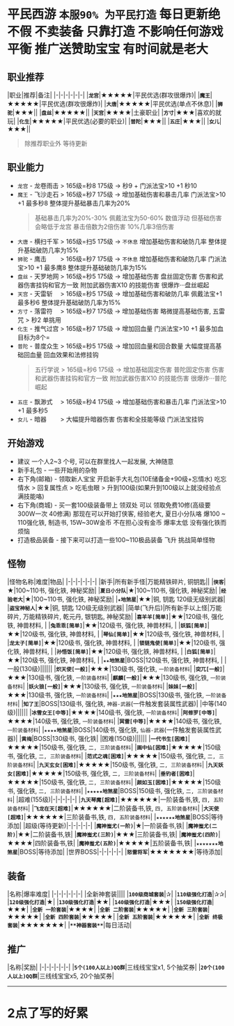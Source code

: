 # 平民西游 `本服90% 为平民打造` 每日更新绝不假 不卖装备 只靠打造 不影响任何游戏平衡 推广送赞助宝宝 有时间就是老大
## 职业推荐
|职业|推荐|备注|
|-|-|-|-|-|-|
|**`龙宫`**|★★★★★|平民优选(群攻很爆炸)|
|**`魔王`**|★★★★★|平民优选(群攻很爆炸)|
|**`大唐`**|★★★★★|平民优选(单点不休息)|
|**`狮驼`**|★★★||
|**`盘丝`**|★★★★★||
|**`天宫`**|★★★★|土豪职业|
|**`方寸`**|★★★|喜欢的就玩|
|**`化生`**|★★★★★|平民优选(必要的职业)|
|**`普陀`**|★★★||
|**`五庄`**|★★★||
|**`女儿`**|★★★||
> 除推荐职业外 等待更新

## 职业能力
  - `龙宫` - 龙卷雨击 > 165级=秒8 175级 -> 秒9 + 门派法宝>10 +1 秒10
  - `魔王` - 飞沙走石 > 165级=秒7 175级 -> 增加基础伤害和暴击几率 门派法宝>10 +1 最多秒8 整体提升基础暴击几率为20%
    > 基础暴击几率为20%-30% 佩戴法宝为50-60% 数值浮动 但基础伤害会略低于龙宫 暴击倍数为2倍伤害 10%几率3倍伤害
  - `大唐` - 横扫千军 > 165级=扫5 175级 -> `不休息` 增加基础伤害和破防几率 整体提升基础破防几率为15%
  - `狮驼` - 鹰击　　 > 165级=秒7 175级 -> `不休息` 增加基础伤害和破防几率 门派法宝>10 +1 最多鹰8 整体提升基础破防几率为15%
  - `盘丝` - 天罗地网 > 165级=秒5 175级 -> 增加基础伤害 盘丝固定伤害 伤害和武器伤害挂钩和官方一致 附加武器伤害X10 的技能伤害 很爆炸···盘丝崛起
  - `天宫` - 天雷斩　 > 165级=秒5 175级 -> 增加基础伤害和破防几率 佩戴法宝+1 最多秒6 整体提升基础破防几率为15%
  - `方寸` - 落雷符　 > 165级=秒7 175级 -> 增加基础伤害 略微提高基础伤害, 五雷咒 > 秒2 单挑用
  - `化生` - 推气过宫 > 165级=秒7 175级 -> 增加回血量 门派法宝>10 +1 最多加血目标为8个=
  - `普陀` - 普度众生 > 165级=秒5 175级 -> 增加回血量和回合数量 大幅度提高基础回血量 回血效果和法修挂钩
    > 五行学说 > 165级=秒6 175级 -> 增加基础固定伤害 普陀固定伤害 伤害和武器伤害挂钩和官方一致 附加武器伤害X10 的技能伤害 很爆炸···普陀崛起
  - `五庄` - 飘渺式　 > 165级=秒4 175级 -> 增加基础伤害和暴击几率 门派法宝>10 +1 最多秒5
  - `女儿` - 暗器　　 > 大幅提升暗器伤害 伤害和全技能等级 门派法宝挂钩
## 开始游戏
  - 建议 一个人2~3 个号, 可以在群里找人一起发展, 大神随意
  - 新手礼包 - 一些开始用的杂物
  - 右下角(邮箱) - 领取新人宝宝 开启新手大礼包(10E储备金+90级+忘情水) 吃忘情水 > 回复属性点 > 吃毛虫眼 > 升到100级(如果升到100级以上就没经验点满技能咯)
  - 右下角(商城) - 买一套100级装备带上 领双处 可以 领取免费10修(高级要300W一次 40修满) 那现在可以开始打侠客, 经验老大, 夏日小分队咯 爆100 ~ 110强化铁, 制造书, 15W~30W金币 不在担心没有金币 爆率太低 没有强化铁而烦恼
  - 打造极品装备 - 接下来可以打造一些100~110极品装备 飞升 挑战简单怪物
## 怪物
|怪物名称|难度|物品|
|-|-|-|-|-|-|
|新手|所有新手怪|万能精铁碎片, 铜钥匙||
|**`侠客`**|★|100~110书, 强化铁, 神秘奖励|
|**`夏日小分队`**|★|100~110书, 强化铁, 神秘奖励|
|**`经验老大`**|★|100~110书, 强化铁, 神秘奖励|
|**`★地煞星`**|★★|铜, 钥匙 120级无级别武器|
|**`盗宝神秘人`**|★★|铜, 钥匙 120级无级别武器|
|简单(飞升后)|所有新手以上怪|万能碎片, 万能精铁碎片, 乾元丹, 银钥匙, 神秘奖励|
|**`喜羊羊[简单]`**|★★|120级书, 强化铁, 神兽材料, |
|**`兔乖乖[简单]`**|★★|120级书, 强化铁, 神兽材料, |
|**`妖狐[简单]`**|★★|120级书, 强化铁, 神兽材料, |
|**`琴仙[简单]`**|★★|120级书, 强化铁, 神兽材料, |
|**`龙太子[简单]`**|★★|120级书, 强化铁, 神兽材料, |
|**`锁链鬼使[简单]`**|★★|120级书, 强化铁, 神兽材料, |
|**`孙悟饭[简单]`**|★★|120级书, 强化铁, 神兽材料, |
|**`白狐[简单]`**|★★|120级书, 强化铁, 神兽材料, |
|**`★★地煞星`**|BOSS|120级书, 强化铁, 神兽材料, |
|一般(130级)||||||
|**`炽天使[一般]`**|★★★|130级书, 强化铁, `一阶装备材料`|
|**`突兀[一般]`**|★★★|130级书, 强化铁, `一阶装备材料`|
|**`麒麟[一般]`**|★★★|130级书, 强化铁, `一阶装备材料`|
|**`妖火狼[一般]`**|★★★|130级书, 强化铁, `一阶装备材料`|
|**`妹妹[一般]`**|★★★|130级书, 强化铁, `一阶装备材料`|
|**`★★★地煞星`**|BOSS|130级书, 强化铁, `一阶装备材料`|
|**`知了王`**|BOSS|130级书, 强化铁, `神器-武器`(一件触发套装属性武器)|
|中等(140级)||||||
|**`冰雪女王[中等]`**|★★★★|140级书, 强化铁, `一阶装备材料`|
|**`阿修罗[中等]`**|★★★★|140级书, 强化铁, `一阶装备材料`|
|**`冥雷[中等]`**|★★★★|140级书, 强化铁, `一阶装备材料`|
|**`★★★★地煞星`**|BOSS|140级书, 强化铁, `仙器-武器`(一件触发套装属性武器)|
|**`黄梅`**|BOSS|130级书, 强化铁|
|困难(150级)||||||
|**`一代书生[困难]`**|★★★★★|150级书, 强化铁, `二, 三阶装备材料`|
|**`画中仙[困难]`**|★★★★★|150级书, 强化铁, `二, 三阶装备材料`|
|**`范式之魂[困难]`**|★★★★★|150级书, 强化铁, `二, 三阶装备材料`|
|**`九天玄女[困难]`**|★★★★★|150级书, 强化铁, `二, 三阶装备材料`|
|**`九天妖女[困难]`**|★★★★★|150级书, 强化铁, `二, 三阶装备材料`|
|**`垂钓者[困难]`**|★★★★★|150级书, 强化铁, `二, 三阶装备材料`|
|**`颜如玉[困难]`**|★★★★★|150级书, 强化铁, `二, 三阶装备材料`|
|**`★★★★★地煞星`**|BOSS|150级书, 强化铁, `二, 三阶装备材料`|
|超难(155级)|-|-|-|-|-|
|**`九天琴魔[超难]`**|★★★★★★|一阶装备书,铁, `四, 五阶装备材料`|
|**`飞龙在天[超难]`**|★★★★★★|二阶装备书,铁, `四, 五阶装备材料`|
|**`大天使[超难]`**|★★★★★★|三阶装备书,铁, `四, 五阶装备材料`|
|**`★★★★★★地煞星`**|BOSS|等待添加|
|超级(等待更新)|-|-|-|-|-|
|**`魔神蚩尤(一阶)`**|★|一阶装备书,铁|
|**`魔神蚩尤(二阶)`**|★★|二阶装备书,铁|
|**`魔神蚩尤(三阶)`**|★★★|三阶装备书,铁|
|**`魔神蚩尤(四阶)`**|★★★★|四阶装备书,铁|
|**`魔神蚩尤(五阶)`**|★★★★★|五阶装备书,铁|
|**`★★★★★★★地煞星`**|BOSS|等待添加|
|世界BOSS|-|-|-|-|-|
|**`怒雷将军`**|★★★★★★★|等待添加|

## 装备
|名称|爆率难度|
|-|-|-|-|-|-|
|全新神套装||||
|**`100级商城套装`**|✰|
|**`110级强化打造`**|✰✰|
|**`120级强化打造`**|★|
|**`130级强化打造`**|★★|
|**`140级强化打造`**|★★★|
|**`150级强化打造`**|★★★|
|**`全新 一阶套装`**|★★★★|
|**`全新 二阶套装`**|★★★★★|
|**`全新 三阶套装`**|★★★★★|
|**`全新 四阶套装`**|★★★★★|
|**`全新 五阶套装`**|★★★★★★|
|**`全新 终极套装`**|★★★★★★★|
|**`**神器套装**`**|每日活动|

## 推广
|名称|奖励|
|-|-|-|-|-|-|
|**`5个(100人以上)QQ群`**|三线线宝宝x1, 5个抽奖券|
|**`20个(100人以上)QQ群`**|三线线宝宝x5, 20个抽奖券|

---
# 2点了写的好累